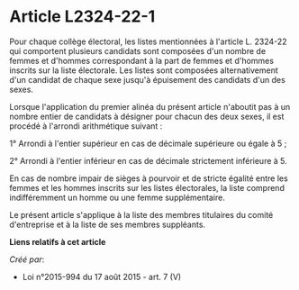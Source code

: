 # Article L2324-22-1

Pour chaque collège électoral, les listes mentionnées à l'article L. 2324-22 qui comportent plusieurs candidats sont
composées d'un nombre de femmes et d'hommes correspondant à la part de femmes et d'hommes inscrits sur la liste électorale.
Les listes sont composées alternativement d'un candidat de chaque sexe jusqu'à épuisement des candidats d'un des sexes. 

Lorsque l'application du premier alinéa du présent article n'aboutit pas à un nombre entier de candidats à désigner pour
chacun des deux sexes, il est procédé à l'arrondi arithmétique suivant : 

1° Arrondi à l'entier supérieur en cas de décimale supérieure ou égale à 5 ; 

2° Arrondi à l'entier inférieur en cas de décimale strictement inférieure à 5. 

En cas de nombre impair de sièges à pourvoir et de stricte égalité entre les femmes et les hommes inscrits sur les listes
électorales, la liste comprend indifféremment un homme ou une femme supplémentaire. 

Le présent article s'applique à la liste des membres titulaires du comité d'entreprise et à la liste de ses membres
suppléants.

**Liens relatifs à cet article**

_Créé par_:

  - Loi n°2015-994 du 17 août 2015 - art. 7 (V)
